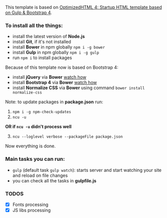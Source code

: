 This template is based on [OptimizedHTML 4: Startup HTML template based on Gulp & Bootstrap 4](https://github.com/agragregra/OptimizedHTML-4).

### To install all the things:

* install the latest version of **Node.js**
* install **Git**, if it's not installed
* install **Bower** in npm globally `npm i -g bower`
* install **Gulp** in npm globally `npm i -g gulp`
* run `npm i` to install packages

Because of this template now is based on Bootstrap 4:

* install **jQuery** via **Bower** [watch how](https://jquery.com/download/#downloading-jquery-using-bower)
* install **Bootstrap 4** via **Bower** [watch how](https://v4-alpha.getbootstrap.com/getting-started/download/#bower)
* install **Normalize CSS** via **Bower** using command `bower install normalize-css`

Note: to update packages in **package.json** run:

1. `npm i -g npm-check-updates`
2. `ncu -u` 

**OR if `ncu -u` didn't process well**

3. `ncu --loglevel verbose --packageFile package.json`

Now everything is done.

### Main tasks you can run:

* `gulp` (default task `gulp watch`): starts server and start watching your site and reload on file changes
* you can check all the tasks in **gulpfile.js**

### TODOS

* [x] Fonts processing
* [x] JS libs processing
